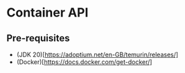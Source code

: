 # Container API

## Pre-requisites
- (JDK 20)[https://adoptium.net/en-GB/temurin/releases/]
- (Docker)[https://docs.docker.com/get-docker/]
